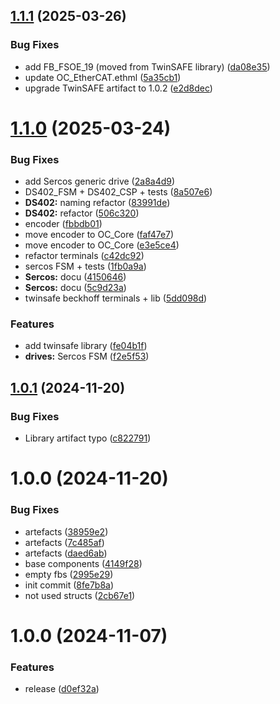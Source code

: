 ## [1.1.1](https://github.com/OpenCommissioning/OC_TwinCAT_EtherCAT/compare/v1.1.0...v1.1.1) (2025-03-26)


### Bug Fixes

* add FB_FSOE_19 (moved from TwinSAFE library) ([da08e35](https://github.com/OpenCommissioning/OC_TwinCAT_EtherCAT/commit/da08e35edf02cd77ccdfb952c1164e48e47bc1c7))
* update OC_EtherCAT.ethml ([5a35cb1](https://github.com/OpenCommissioning/OC_TwinCAT_EtherCAT/commit/5a35cb10a7235f66934fec7a6ad0c1b33683a6ae))
* upgrade TwinSAFE artifact to 1.0.2 ([e2d8dec](https://github.com/OpenCommissioning/OC_TwinCAT_EtherCAT/commit/e2d8dec76467a3e63b2ee90c2f1f1e4e6bab4609))

# [1.1.0](https://github.com/OpenCommissioning/OC_TwinCAT_EtherCAT/compare/v1.0.1...v1.1.0) (2025-03-24)


### Bug Fixes

* add Sercos generic drive ([2a8a4d9](https://github.com/OpenCommissioning/OC_TwinCAT_EtherCAT/commit/2a8a4d90f87b87ec57198a80cecef5d53785c008))
* DS402_FSM + DS402_CSP + tests ([8a507e6](https://github.com/OpenCommissioning/OC_TwinCAT_EtherCAT/commit/8a507e69f87e32d63fcc242071e99e5632c6ec40))
* **DS402:** naming refactor ([83991de](https://github.com/OpenCommissioning/OC_TwinCAT_EtherCAT/commit/83991dedac08ce6c4a61cb52af3f70757648cc07))
* **DS402:** refactor ([506c320](https://github.com/OpenCommissioning/OC_TwinCAT_EtherCAT/commit/506c320e94bbbb00841ea53adee805f898de4886))
* encoder ([fbbdb01](https://github.com/OpenCommissioning/OC_TwinCAT_EtherCAT/commit/fbbdb01946d3f5063db0581beb470da9721b5321))
* move encoder to OC_Core ([faf47e7](https://github.com/OpenCommissioning/OC_TwinCAT_EtherCAT/commit/faf47e718cd62ebb616964bf682ac010640b4ba4))
* move encoder to OC_Core ([e3e5ce4](https://github.com/OpenCommissioning/OC_TwinCAT_EtherCAT/commit/e3e5ce4eb429f2a3a47722322cb9c27b4830f95f))
* refactor terminals ([c42dc92](https://github.com/OpenCommissioning/OC_TwinCAT_EtherCAT/commit/c42dc92caa0b33272e9107a2e5346b78d3b39f0f))
* sercos FSM + tests ([1fb0a9a](https://github.com/OpenCommissioning/OC_TwinCAT_EtherCAT/commit/1fb0a9a87664cdffd16ffd0bf788fc84e96d3afd))
* **Sercos:** docu ([4150646](https://github.com/OpenCommissioning/OC_TwinCAT_EtherCAT/commit/415064636dabe1062c1b8be9864dc9f21945a30f))
* **Sercos:** docu ([5c9d23a](https://github.com/OpenCommissioning/OC_TwinCAT_EtherCAT/commit/5c9d23a7e4988dbbd91a8fba7d98f88558ed17fa))
* twinsafe beckhoff terminals + lib ([5dd098d](https://github.com/OpenCommissioning/OC_TwinCAT_EtherCAT/commit/5dd098d7da91f954f8decd92ab8e6aa3e6836ade))


### Features

* add twinsafe library ([fe04b1f](https://github.com/OpenCommissioning/OC_TwinCAT_EtherCAT/commit/fe04b1f84390e7f57e38b92e1af8a3e852df6df7))
* **drives:** Sercos FSM ([f2e5f53](https://github.com/OpenCommissioning/OC_TwinCAT_EtherCAT/commit/f2e5f53134a95509741e7ebcdf39b155e4a463a9))

## [1.0.1](https://github.com/OpenCommissioning/OC_TwinCAT_EtherCAT/compare/v1.0.0...v1.0.1) (2024-11-20)


### Bug Fixes

* Library artifact typo ([c822791](https://github.com/OpenCommissioning/OC_TwinCAT_EtherCAT/commit/c82279132aa1c29d44a6a769b2884f876f84e695))

# 1.0.0 (2024-11-20)


### Bug Fixes

* artefacts ([38959e2](https://github.com/OpenCommissioning/OC_TwinCAT_EtherCAT/commit/38959e21b46f8897175314040e849fd1f87466b4))
* artefacts ([7c485af](https://github.com/OpenCommissioning/OC_TwinCAT_EtherCAT/commit/7c485afb64645c813354efdc0bc8c2603320067f))
* artefacts ([daed6ab](https://github.com/OpenCommissioning/OC_TwinCAT_EtherCAT/commit/daed6ab61cd4c301b9ee28683651b4322b241062))
* base components ([4149f28](https://github.com/OpenCommissioning/OC_TwinCAT_EtherCAT/commit/4149f283859f1dc7674f686d6f90d63ddac7ae6f))
* empty fbs ([2995e29](https://github.com/OpenCommissioning/OC_TwinCAT_EtherCAT/commit/2995e2977baca13de74db5fb1fa7994ea83331a3))
* init commit ([8fe7b8a](https://github.com/OpenCommissioning/OC_TwinCAT_EtherCAT/commit/8fe7b8aa9df31326ee0c2271df87ee2fc66282e0))
* not used structs ([2cb67e1](https://github.com/OpenCommissioning/OC_TwinCAT_EtherCAT/commit/2cb67e19179e5fb46024279772d7c2df1950bd93))

# 1.0.0 (2024-11-07)


### Features

* release ([d0ef32a](https://github.com/OpenCommissioning/OC_TwinCAT_Core/commit/d0ef32ac1beefb9ec1912f4799b44558eeed1750))
